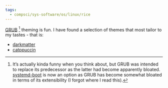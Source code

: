 ```yaml
---
tags:
  - compsci/sys-software/os/linux/rice
---
```

[GRUB](https://www.gnu.org/software/grub/) [^1] theming is fun. I have found a selection of themes that most tailor to my tastes - that is:
- [darkmatter](https://github.com/VandalByte/darkmatter-grub2-theme)
- [catppuccin](https://github.com/VandalByte/darkmatter-grub2-theme)

[^1]: It’s actually kinda funny when you think about, but GRUB was intended to replace its predecessor as the latter had become apparently bloated. [systemd-boot](https://www.freedesktop.org/wiki/Software/systemd/systemd-boot/) is now an option as GRUB has become somewhat bloated in terms of its extensibility (I forgot where I read this).